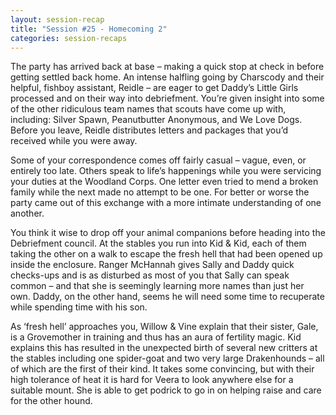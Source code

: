 ```yaml
---
layout: session-recap
title: "Session #25 - Homecoming 2"
categories: session-recaps
---
```


The party has arrived back at base – making a quick stop at check in before getting settled back home. An intense halfling going by Charscody and their helpful, fishboy assistant, Reidle – are eager to get Daddy’s Little Girls processed and on their way into debriefment. You’re given insight into some of the other ridiculous team names that scouts have come up with, including: Silver Spawn, Peanutbutter Anonymous, and We Love Dogs. Before you leave, Reidle distributes letters and packages that you’d received while you were away.

Some of your correspondence comes off fairly casual – vague, even, or entirely too late. Others speak to life’s happenings while you were servicing your duties at the Woodland Corps. One letter even tried to mend a broken family while the next made no attempt to be one. For better or worse the party came out of this exchange with a more intimate understanding of one another.

You think it wise to drop off your animal companions before heading into the Debriefment council. At the stables you run into Kid & Kid, each of them taking the other on a walk to escape the fresh hell that had been opened up inside the enclosure. Ranger McHannah gives Sally and Daddy quick checks-ups and is as disturbed as most of you that Sally can speak common  – and that she is seemingly learning more names than just her own. Daddy, on the other hand, seems he will need some time to recuperate while spending time with his son.

As ‘fresh hell’ approaches you, Willow & Vine explain that their sister, Gale, is a Grovemother in training and thus has an aura of fertility magic. Kid explains this has resulted in the unexpected birth of several new critters at the stables including one spider-goat and two very large Drakenhounds – all of which are the first of their kind. It takes some convincing, but with their high tolerance of heat it is hard for Veera to look anywhere else for a suitable mount. She is able to get podrick to go in on helping raise and care for the other hound.
